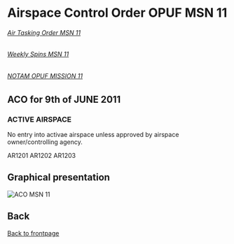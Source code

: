 # Airspace Control Order OPUF MSN 11


###### [Air Tasking Order MSN 11](/OPUF-Brief/Docs/ATO/ATO_11.html)
###### [Weekly Spins MSN 11](/OPUF-Brief/Docs/SPINS_10.html)
###### [NOTAM OPUF MISSION 11](/OPUF-Brief/Docs/NOTAM/NOTAM_11.html)


## ACO for 9th of JUNE 2011

### ACTIVE AIRSPACE 
No entry into activae airspace unless approved by airspace owner/controlling agency.

AR1201
AR1202
AR1203



## Graphical presentation
![ACO MSN 11](/OPUF-Brief/Images/ACO_10.PNG)





## Back
[Back to frontpage](https://132nd-vwing.github.io/OPUF-Brief/)